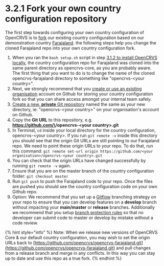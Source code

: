 # 3.2.1 Fork your own country configuration repository

The first step towards configuring your own country configuration of OpenCRVS is to [fork](https://docs.github.com/en/get-started/quickstart/fork-a-repo) our existing country configuration based on our demonstration country [Farajaland](https://github.com/opencrvs/opencrvs-farajaland).  the following steps help you change the cloned Farajaland repo into your own country configuration fork.

1. When you ran the `bash setup.sh` script in step [3.1.2 to install OpenCRVS locally](../3.1-set-up-a-development-environment/3.1.2-install-opencrvs-locally.md), the country configuration repo for Farajaland was cloned into the same parent directory as opencrvs-core, as you are probably aware.  The first thing that you want to do is to change the name of the cloned opencrvs-farajaland directory to something like "opencrvs-\<your country>".&#x20;
2. Next, we strongly recommend that you [create or use an existing organisation](https://docs.github.com/en/organizations/collaborating-with-groups-in-organizations/creating-a-new-organization-from-scratch) account on Github for storing your country configuration fork so that you can share access amongst your internal team safely.
3. [Create a new, **private** Git repository](https://docs.github.com/en/get-started/quickstart/create-a-repo) named the same as your new directory, ie: "opencrvs-\<your country>" on your organisation's account on Github. &#x20;
4. Copy the **Git URL** to this repository, e.g. **https://github.com/\<your organisation>/opencrvs-\<your country>.git**
5. In Terminal, `cd` inside your local directory for the country configuration, opencrvs-\<your country>.  If you run `git remote -v` inside this directory you should see that the origin Git URLs are still pointing to our Farajaland repo.  We need to point these origin URLs to your repo.  To do that, run this command:  `git remote set-url origin https://github.com/<your organisation>/opencrvs-<your country>.git`
6. You can check that the origin URLs have changed successfully by running `git remote -v` again.
7. Ensure that you are on the master branch of the country configuration folder: `git checkout master`
8. Run `git push` to push the Farajaland code to your repo.  Once the files are pushed you should see the country configuration code on your own Github repo.
9. Option: We recommend that you set up a [Gitflow](https://www.atlassian.com/git/tutorials/comparing-workflows/gitflow-workflow) branching strategy on your repo to ensure that you can develop features on a **develop** branch without impacting your **main/master** or **release** branches.  Additionally we recommend that you setup [branch protection rules](https://docs.github.com/en/repositories/configuring-branches-and-merges-in-your-repository/defining-the-mergeability-of-pull-requests/about-protected-branches) so that no developer can submit code to master or develop by mistake without a code review.

{% hint style="info" %}
Note:  When we release new versions of OpenCRVS Core & our default country configuration, you may wish to set the origin URLs back to [https://github.com/opencrvs/opencrvs-farajaland.git](https://github.com/opencrvs/opencrvs-farajaland.git) and pull changes from a release branch and merge in any conflicts.  In this way you can stay up to date and use this repo as a true fork.
{% endhint %}
